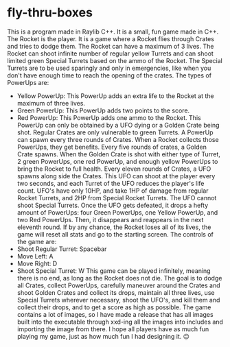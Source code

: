 # fly-thru-boxes
This is a program made in Raylib C++. It is a small, fun game made in C++.
The Rocket is the player.
It is a game where a Rocket flies through Crates and tries to dodge them.
The Rocket can have a maximum of 3 lives.
The Rocket can shoot infinite number of regular yellow Turrets and can shoot limited green Special Turrets based on the ammo of the Rocket.
The Special Turrets are to be used sparingly and only in emergencies, like when you don't have enough time to reach the opening of the crates.
The types of PowerUps are: 
* Yellow PowerUp: This PowerUp adds an extra life to the Rocket at the maximum of three lives.
* Green PowerUp: This PowerUp adds two points to the score.
* Red PowerUp: This PowerUp adds one ammo to the Rocket. This PowerUp can only be obtained by a UFO dying or a Golden Crate being shot.
Regular Crates are only vulnerable to green Turrets.
A PowerUp can spawn every three rounds of Crates.
When a Rocket collects those PowerUps, they get benefits.
Every five rounds of crates, a Golden Crate spawns.
When the Golden Crate is shot with either type of Turret, 2 green PowerUps, one red PowerUp, and enough yellow PowerUps to bring the Rocket to full health.
Every eleven rounds of Crates, a UFO spawns along side the Crates.
This UFO can shoot at the player every two seconds, and each Turret of the UFO reduces the player's life count.
UFO's have only 10HP, and take 1HP of damage from regular Rocket Turrets, and 2HP from Special Rocket Turrets. The UFO cannot shoot Special Turrets.
Once the UFO gets defeated, it drops a hefty amount of PowerUps: four Green PowerUps, one Yellow PowerUp, and two Red PowerUps. Then, it disappears and reappears in the next eleventh round.
If by any chance, the Rocket loses all of its lives, the game will reset all stats and go to the starting screen.
The controls of the game are:
* Shoot Regular Turret: Spacebar
* Move Left: A
* Move Right: D
* Shoot Special Turret: W
This game can be played infinitely, meaning there is no end, as long as the Rocket does not die.
The goal is to dodge all Crates, collect PowerUps, carefully maneuver around the Crates and shoot Golden Crates and collect its drops, maintain all three lives, use Special Turrets wherever necessary, shoot the UFO's, and kill them and collect their drops, and to get a score as high as possible.
The game contains a lot of images, so I have made a release that has all images built into the executable through xxd-ing all the images into includes and importing the image from there.
I hope all players have as much fun playing my game, just as how much fun I had designing it. 😉
